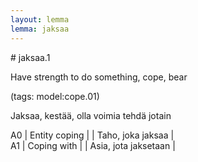 ```yaml
---
layout: lemma
lemma: jaksaa
---
```


<div class="sense">
# <span class="sensename">jaksaa.1</span>

<span class="description">Have strength to do something, cope, bear</span>

(tags: model:cope.01)

<span class="description">Jaksaa, kestää, olla voimia tehdä jotain</span>

A0 | Entity coping |   | Taho, joka jaksaa |  
A1 | Coping with |   | Asia, jota jaksetaan |  

</div>

